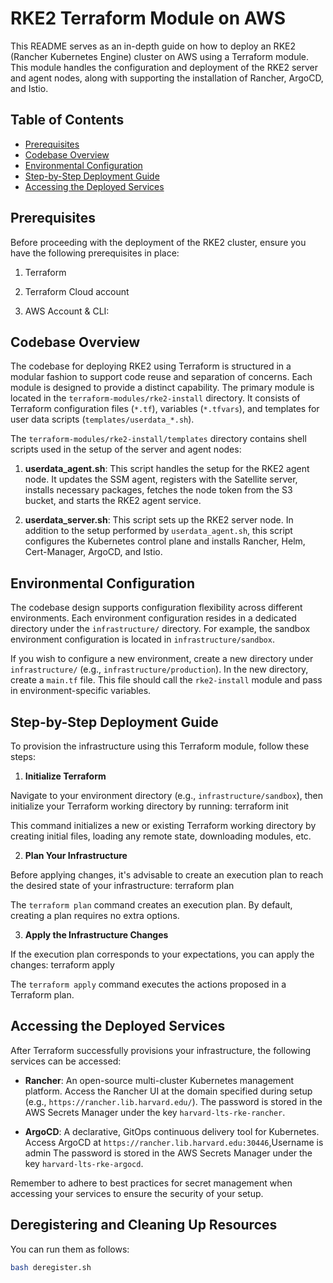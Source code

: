 # RKE2 Terraform Module on AWS

This README serves as an in-depth guide on how to deploy an RKE2 (Rancher Kubernetes Engine) cluster on AWS using a Terraform module. This module handles the configuration and deployment of the RKE2 server and agent nodes, along with supporting the installation of Rancher, ArgoCD, and Istio.

## Table of Contents

- [Prerequisites](#prerequisites)
- [Codebase Overview](#codebase-overview)
- [Environmental Configuration](#environmental-configuration)
- [Step-by-Step Deployment Guide](#step-by-step-deployment-guide)
- [Accessing the Deployed Services](#accessing-the-deployed-services)

## Prerequisites

Before proceeding with the deployment of the RKE2 cluster, ensure you have the following prerequisites in place:

1. Terraform 

2. Terraform Cloud account

3. AWS Account & CLI: 


## Codebase Overview

The codebase for deploying RKE2 using Terraform is structured in a modular fashion to support code reuse and separation of concerns. Each module is designed to provide a distinct capability. The primary module is located in the `terraform-modules/rke2-install` directory. It consists of Terraform configuration files (`*.tf`), variables (`*.tfvars`), and templates for user data scripts (`templates/userdata_*.sh`).

The `terraform-modules/rke2-install/templates` directory contains shell scripts used in the setup of the server and agent nodes:

1. **userdata_agent.sh**: This script handles the setup for the RKE2 agent node. It updates the SSM agent, registers with the Satellite server, installs necessary packages, fetches the node token from the S3 bucket, and starts the RKE2 agent service.

2. **userdata_server.sh**: This script sets up the RKE2 server node. In addition to the setup performed by `userdata_agent.sh`, this script configures the Kubernetes control plane and installs Rancher, Helm, Cert-Manager, ArgoCD, and Istio.

## Environmental Configuration

The codebase design supports configuration flexibility across different environments. Each environment configuration resides in a dedicated directory under the `infrastructure/` directory. For example, the sandbox environment configuration is located in `infrastructure/sandbox`.

If you wish to configure a new environment, create a new directory under `infrastructure/` (e.g., `infrastructure/production`). In the new directory, create a `main.tf` file. This file should call the `rke2-install` module and pass in environment-specific variables.

## Step-by-Step Deployment Guide

To provision the infrastructure using this Terraform module, follow these steps:

1. **Initialize Terraform**

Navigate to your environment directory (e.g., `infrastructure/sandbox`), then initialize your Terraform working directory by running: terraform init

This command initializes a new or existing Terraform working directory by creating initial files, loading any remote state, downloading modules, etc.

2. **Plan Your Infrastructure**

Before applying changes, it's advisable to create an execution plan to reach the desired state of your infrastructure: terraform plan

The `terraform plan` command creates an execution plan. By default, creating a plan requires no extra options.

3. **Apply the Infrastructure Changes**

If the execution plan corresponds to your expectations, you can apply the changes: terraform apply

The `terraform apply` command executes the actions proposed in a Terraform plan.

## Accessing the Deployed Services

After Terraform successfully provisions your infrastructure, the following services can be accessed:

- **Rancher**: An open-source multi-cluster Kubernetes management platform. Access the Rancher UI at the domain specified during setup (e.g., `https://rancher.lib.harvard.edu/`). The password is stored in the AWS Secrets Manager under the key `harvard-lts-rke-rancher`.

- **ArgoCD**: A declarative, GitOps continuous delivery tool for Kubernetes. Access ArgoCD at `https://rancher.lib.harvard.edu:30446`,Username is admin The password is stored in the AWS Secrets Manager under the key `harvard-lts-rke-argocd`.

Remember to adhere to best practices for secret management when accessing your services to ensure the security of your setup.

## Deregistering and Cleaning Up Resources

You can run them as follows:

```bash
bash deregister.sh





